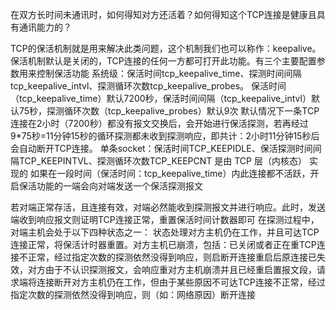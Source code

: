 在双方长时间未通讯时，如何得知对方还活着？如何得知这个TCP连接是健康且具有通讯能力的？

TCP的保活机制就是用来解决此类问题，这个机制我们也可以称作：keepalive。保活机制默认是关闭的，TCP连接的任何一方都可打开此功能。有三个主要配置参数用来控制保活功能
系统级：保活时间tcp_keepalive_time、探测时间间隔tcp_keepalive_intvl、探测循环次数tcp_keepalive_probes。
保活时间（tcp_keepalive_time）默认7200秒，保活时间间隔（tcp_keepalive_intvl）默认75秒，探测循环次数（tcp_keepalive_probes）默认9次
默认情况下一条TCP连接在2小时（7200秒）都没有报文交换后，会开始进行保活探测，若再经过9*75秒=11分钟15秒的循环探测都未收到探测响应，即共计：2小时11分钟15秒后会自动断开TCP连接。
单条socket：保活时间TCP_KEEPIDLE、保活探测时间间隔TCP_KEEPINTVL、探测循环次数TCP_KEEPCNT
是由 TCP 层（内核态） 实现的
如果在一段时间（保活时间：tcp_keepalive_time）内此连接都不活跃，开启保活功能的一端会向对端发送一个保活探测报文

若对端正常存活，且连接有效，对端必然能收到探测报文并进行响应。此时，发送端收到响应报文则证明TCP连接正常，重置保活时间计数器即可
在探测过程中，对端主机会处于以下四种状态之一：
状态处理对方主机仍在工作，并且可达TCP连接正常，将保活计时器重置。对方主机已崩溃，包括：已关闭或者正在重TCP连接不正常，经过指定次数的探测依然没得到响应，则启断开连接重启后原连接已失效，对方由于不认识探测报文，会响应重对方主机崩溃并且已经重启置报文段，请求端将连接断开对方主机仍在工作，但由于某些原因不可达TCP连接不正常，经过指定次数的探测依然没得到响应，则（如：网络原因）断开连接
